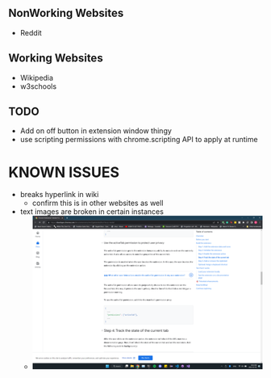 ## NonWorking Websites

- Reddit

## Working Websites

- Wikipedia
- w3schools

## TODO

- Add on off button in extension window thingy
- use scripting permissions with chrome.scripting API to apply at runtime

# KNOWN ISSUES

- breaks hyperlink in wiki
  - confirm this is in other websites as well
- text images are broken in certain instances
  - ![1678024096182](image/readme/1678024096182.png)
